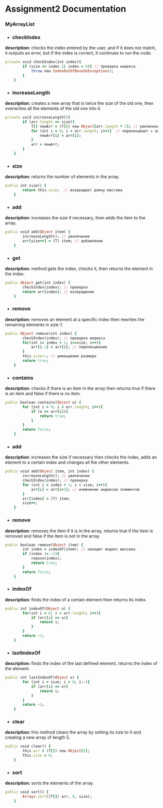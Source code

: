 # Assignment2 Documentation
### MyArrayList
+ ### checkIndex
**description:** checks the index entered by the user, and if it does not match, it outputs an error, but if the index is correct, it continues to run the code.
```ruby
private void checkIndex(int index){
        if (size <= index || index < 0){ // проверка индекса
            throw new IndexOutOfBoundsException();
        }
    }
```
+ ### increaseLength
**description:** creates a new array that is twice the size of the old one, then overwrites all the elements of the old one into it.
```ruby
private void increaseLength(){
        if (arr.length == size){
            T[] newArr = (T[]) new Object[arr.length * 2]; // увеличение массива в 2 раза
            for (int i = 0; i < arr.length; i++){  // переписывает с одного в другой
                newArr[i] = arr[i];
            }
            arr = newArr;
        }
    }
```
+ ### size
**description:** returns the number of elements in the array.
```ruby
public int size() {
        return this.size;  // возвращает длину массива
    }
```
+ ### add
**description:** increases the size if necessary, then adds the item to the array.
```ruby
public void add(Object item) {
        increaseLength(); // увеличение
        arr[size++] = (T) item; // добавление
    }
```
+ ### get
**description:** method gets the index, checks it, then returns the element in the index.
```ruby
public Object get(int index) {
        checkIndex(index); // проверка
        return arr[index]; // возвращение
    }
```
+ ### remove
**description:** removes an element at a specific index then rewrites the remaining elements in size-1.
```ruby
public Object remove(int index) {
        checkIndex(index); // проверка индекса
        for(int i= index + 1; i<=size; i++){
            arr[i-1] = arr[i]; // переписывание
        }
        this.size--; // уменьшение размера
        return true;
    }
```
+ ### contains
**description:** checks if there is an item in the array then returns true if there is an item and false if there is no item.
```ruby
public boolean contains(Object o) {
        for (int i = 0; i < arr.length; i++){
            if (o == arr[i]){
                return true;
            }
        }
        return false;
    }
```
+ ### add
**description:** increases the size if necessary then checks the index, adds an element to a certain index and changes all the other elements.
```ruby
public void add(Object item, int index) {
        increaseLength(); // увеличение
        checkIndex(index); // проверка
        for (int i = index + 1; i < size; i++){
            arr[i] = arr[i+1]; // изменение индексов элементов
        }
        arr[index] = (T) item;
        size++;
    }
```
+ ### remove
**description:** removes the item if it is in the array, returns true if the item is removed and false if the item is not in the array.
```ruby
public boolean remove(Object item) {
        int index = indexOf(item); // находит индекс массива
        if (index != -1){
            remove(index);
            return true;
        }
        return false;
    }
```
+ ### indexOf
**description:** finds the index of a certain element then returns its index.
```ruby
public int indexOf(Object o) {
        for(int i = 0; i < arr.length; i++){
            if (arr[i] == o){
                return i;
            }
        }
        return -1;
    }
```
+ ### lastIndexOf
**description:** finds the index of the last defined element, returns the index of the element.
```ruby
public int lastIndexOf(Object o) {
        for (int i = size; i > 0; i--){
            if (arr[i] == o){
                return i;
            }
        }
        return -1;
    }
```
+ ### clear
**description:** this method clears the array by setting its size to 0 and creating a new array of length 5.
```ruby
public void clear() {
        this.arr = (T[]) new Object[5];
        this.size = 0;
    }
```
+ ### sort
**description:** sorts the elements of the array.
```ruby
public void sort() {
        Arrays.sort((T[]) arr, 0, size);
    }
```

